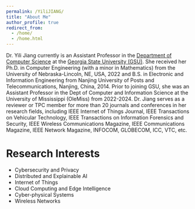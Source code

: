 ```yaml
---
permalink: /YiliJIANG/
title: "About Me"
author_profile: true
redirect_from: 
  - /home/
  - /home.html
---
```

Dr. Yili Jiang currently is an Assistant Professor in the [Department of Computer Science](https://csds.gsu.edu/) at the [Georgia State University (GSU)](https://www.gsu.edu/). She received her Ph.D. in Computer Engineering (with a minor in Mathematics) from the University of Nebraska-Lincoln, NE, USA, 2022 and B.S. in Electronic and Information Engineering from Nanjing University of Posts and Telecommunications, Nanjing, China, 2014. Prior to joining GSU, she was an Assistant Professor in the Dept of Computer and Information Science at the University of Mississippi (OleMiss) from 2022-2024. Dr. Jiang serves as a reviewer or TPC member for more than 20 journals and conferences in her research fields, including IEEE Internet of Things Journal, IEEE Transactions on Vehicular Technology, IEEE Transactions on Information Forensics and Security, IEEE Wireless Communications Magazine, IEEE Communications Magazine, IEEE Network Magazine, INFOCOM, GLOBECOM, ICC, VTC, etc.      

Research Interests  
======
- Cybersecurity and Privacy
- Distributed and Explainable AI
- Internet of Things
- Cloud Computing and Edge Intelligence
- Cyber-physical Systems
- Wireless Networks
